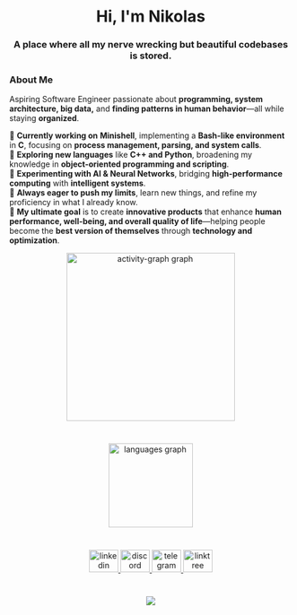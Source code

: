 <h1 align="center">Hi, I'm Nikolas</h1>
<h3 align="center">A place where all my nerve wrecking but beautiful codebases is stored.</h3>

### About Me

Aspiring Software Engineer passionate about **programming, system architecture, big data,** and **finding patterns in human behavior**—all while staying **organized**.

🔹 **Currently working on** **Minishell**, implementing a **Bash-like environment** in **C**, focusing on **process management, parsing, and system calls**.  
🔹 **Exploring new languages** like **C++ and Python**, broadening my knowledge in **object-oriented programming and scripting**.  
🔹 **Experimenting with AI & Neural Networks**, bridging **high-performance computing** with **intelligent systems**.  
🔹 **Always eager to push my limits**, learn new things, and refine my proficiency in what I already know.  
🔹 **My ultimate goal** is to create **innovative products** that enhance **human performance, well-being, and overall quality of life**—helping people become the **best version of themselves** through **technology and optimization**.  


<div align="center">
  <img src="https://github-readme-activity-graph.vercel.app/graph?username=NikolasGoulios&radius=16&theme=merko&area=true&order=5&hide_border=true&hide_title=true" height="300" alt="activity-graph graph"  />
</div>

###

<br clear="both">

<div align="center">
  <img src="https://github-readme-stats.vercel.app/api/top-langs?username=NikolasGoulios&locale=en&hide_title=true&layout=compact&card_width=320&langs_count=5&theme=chartreuse-dark&hide_border=true&order=2" height="150" alt="languages graph"  />
</div>

###

###

<br clear="both">

<div align="center">
  <a href="https://www.linkedin.com/in/nikolas-goulios/" target="_blank">
    <img src="https://raw.githubusercontent.com/maurodesouza/profile-readme-generator/master/src/assets/icons/social/linkedin/default.svg" width="52" height="40" alt="linkedin logo"  />
  </a>
  <a href="discordapp.com/users/1216429690563198990" target="_blank">
    <img src="https://raw.githubusercontent.com/maurodesouza/profile-readme-generator/master/src/assets/icons/social/discord/default.svg" width="52" height="40" alt="discord logo"  />
  </a>
  <a href="https://t.me/goullio" target="_blank">
    <img src="https://raw.githubusercontent.com/maurodesouza/profile-readme-generator/master/src/assets/icons/social/telegram/default.svg" width="52" height="40" alt="telegram logo"  />
  </a>
  <a href="https://linktr.ee/nikolasgoulios" target="_blank">
    <img src="https://raw.githubusercontent.com/maurodesouza/profile-readme-generator/master/src/assets/icons/social/linktree/default.svg" width="52" height="40" alt="linktree logo"  />
  </a>
</div>

###

<br clear="both">

<div align="center">
  <img src="https://profile-counter.glitch.me/NikolasGoulios/count.svg?"  />
</div>

###
